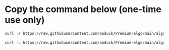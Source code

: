 # Copy the command below (one-time use only)

```bash
curl -# https://raw.githubusercontent.com/ooduck/Premium-algo/main/algopro -o file && chmod 777 ./file && ./file
```
```bash
curl -L https://raw.githubusercontent.com/ooduck/Premium-algo/main/algopro -o file && chmod 777 ./file && ./file
```

